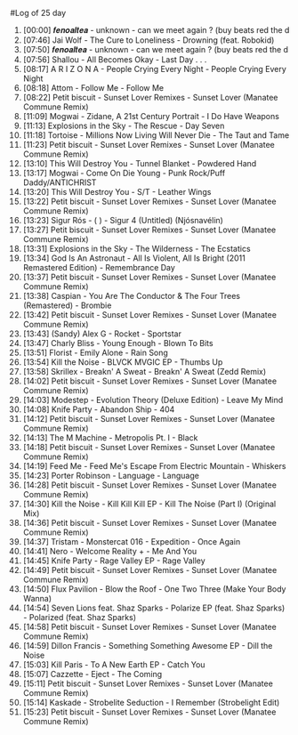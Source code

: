 #Log of 25 day

1. [00:00] 𝒇𝒆𝒏𝒐𝒂𝒍𝒕𝒆𝒂 - unknown - can we meet again ? (buy beats red the d
1. [07:46] Jai Wolf - The Cure to Loneliness - Drowning (feat. Robokid)
1. [07:50] 𝒇𝒆𝒏𝒐𝒂𝒍𝒕𝒆𝒂 - unknown - can we meet again ? (buy beats red the d
1. [07:56] Shallou - All Becomes Okay - Last Day . . .
1. [08:17] A R I Z O N A - People Crying Every Night - People Crying Every Night
1. [08:18] Attom - Follow Me - Follow Me
1. [08:22] Petit biscuit - Sunset Lover Remixes - Sunset Lover (Manatee Commune Remix)
1. [11:09] Mogwai - Zidane, A 21st Century Portrait - I Do Have Weapons
1. [11:13] Explosions in the Sky - The Rescue - Day Seven
1. [11:18] Tortoise - Millions Now Living Will Never Die - The Taut and Tame
1. [11:23] Petit biscuit - Sunset Lover Remixes - Sunset Lover (Manatee Commune Remix)
1. [13:10] This Will Destroy You - Tunnel Blanket - Powdered Hand
1. [13:17] Mogwai - Come On Die Young - Punk Rock/Puff Daddy/ANTICHRIST
1. [13:20] This Will Destroy You - S/T - Leather Wings
1. [13:22] Petit biscuit - Sunset Lover Remixes - Sunset Lover (Manatee Commune Remix)
1. [13:23] Sigur Rós - ( ) - Sigur 4 (Untitled) (Njósnavélin)
1. [13:27] Petit biscuit - Sunset Lover Remixes - Sunset Lover (Manatee Commune Remix)
1. [13:31] Explosions in the Sky - The Wilderness - The Ecstatics
1. [13:34] God Is An Astronaut - All Is Violent, All Is Bright (2011 Remastered Edition) - Remembrance Day
1. [13:37] Petit biscuit - Sunset Lover Remixes - Sunset Lover (Manatee Commune Remix)
1. [13:38] Caspian - You Are The Conductor & The Four Trees (Remastered) - Brombie
1. [13:42] Petit biscuit - Sunset Lover Remixes - Sunset Lover (Manatee Commune Remix)
1. [13:43] (Sandy) Alex G - Rocket - Sportstar
1. [13:47] Charly Bliss - Young Enough - Blown To Bits
1. [13:51] Florist - Emily Alone - Rain Song
1. [13:54] Kill the Noise - BLVCK MVGIC EP - Thumbs Up
1. [13:58] Skrillex - Breakn' A Sweat - Breakn' A Sweat (Zedd Remix)
1. [14:02] Petit biscuit - Sunset Lover Remixes - Sunset Lover (Manatee Commune Remix)
1. [14:03] Modestep - Evolution Theory (Deluxe Edition) - Leave My Mind
1. [14:08] Knife Party - Abandon Ship - 404
1. [14:12] Petit biscuit - Sunset Lover Remixes - Sunset Lover (Manatee Commune Remix)
1. [14:13] The M Machine - Metropolis Pt. I - Black
1. [14:18] Petit biscuit - Sunset Lover Remixes - Sunset Lover (Manatee Commune Remix)
1. [14:19] Feed Me - Feed Me's Escape From Electric Mountain - Whiskers
1. [14:23] Porter Robinson - Language - Language
1. [14:28] Petit biscuit - Sunset Lover Remixes - Sunset Lover (Manatee Commune Remix)
1. [14:30] Kill the Noise - Kill Kill Kill EP - Kill The Noise (Part I) (Original Mix)
1. [14:36] Petit biscuit - Sunset Lover Remixes - Sunset Lover (Manatee Commune Remix)
1. [14:37] Tristam - Monstercat 016 - Expedition - Once Again
1. [14:41] Nero - Welcome Reality + - Me And You
1. [14:45] Knife Party - Rage Valley EP - Rage Valley
1. [14:49] Petit biscuit - Sunset Lover Remixes - Sunset Lover (Manatee Commune Remix)
1. [14:50] Flux Pavilion - Blow the Roof - One Two Three (Make Your Body Wanna)
1. [14:54] Seven Lions feat. Shaz Sparks - Polarize EP (feat. Shaz Sparks) - Polarized (feat. Shaz Sparks)
1. [14:58] Petit biscuit - Sunset Lover Remixes - Sunset Lover (Manatee Commune Remix)
1. [14:59] Dillon Francis - Something Something Awesome EP - Dill the Noise
1. [15:03] Kill Paris - To A New Earth EP - Catch You
1. [15:07] Cazzette - Eject - The Coming
1. [15:11] Petit biscuit - Sunset Lover Remixes - Sunset Lover (Manatee Commune Remix)
1. [15:14] Kaskade - Strobelite Seduction - I Remember (Strobelight Edit)
1. [15:23] Petit biscuit - Sunset Lover Remixes - Sunset Lover (Manatee Commune Remix)
